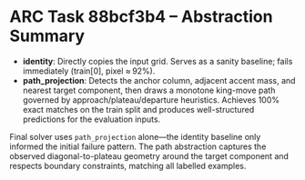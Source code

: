 # ARC Task 88bcf3b4 – Abstraction Summary

- **identity**: Directly copies the input grid. Serves as a sanity baseline; fails immediately (train[0], pixel ≈ 92%).
- **path_projection**: Detects the anchor column, adjacent accent mass, and nearest target component, then draws a monotone king-move path governed by approach/plateau/departure heuristics. Achieves 100% exact matches on the train split and produces well-structured predictions for the evaluation inputs.

Final solver uses `path_projection` alone—the identity baseline only informed the initial failure pattern. The path abstraction captures the observed diagonal-to-plateau geometry around the target component and respects boundary constraints, matching all labelled examples.
